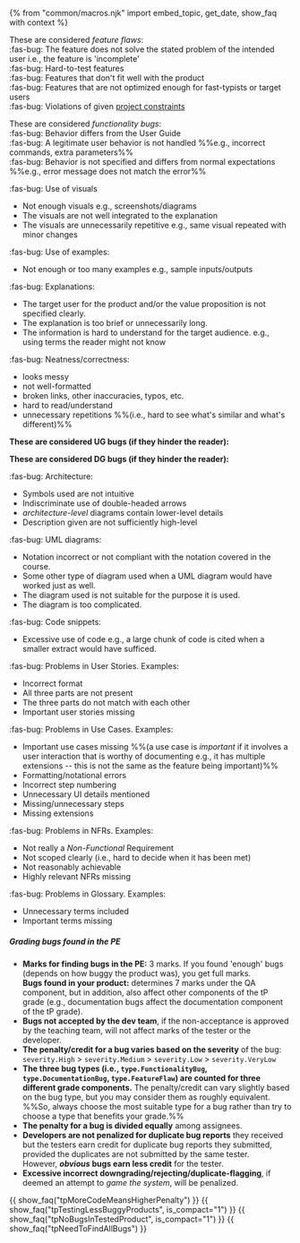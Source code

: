 {% from "common/macros.njk" import embed_topic, get_date, show_faq with context %}

<div id="featureFlaws">

These are considered _feature flaws_:<br>
:fas-bug: The feature does not solve the stated problem of the intended user i.e., the feature is 'incomplete'<br>
:fas-bug: Hard-to-test features<br>
:fas-bug: Features that don't fit well with the product<br>
:fas-bug: Features that are not optimized enough for fast-typists or target users<br>
:fas-bug: Violations of given [project constraints](tp-constraints.md)
</div>

<div id="functionalityBugs">

These are considered _functionality bugs_:<br>
:fas-bug: Behavior differs from the User Guide<br>
:fas-bug: A legitimate user behavior is not handled %%e.g., incorrect commands, extra parameters%%<br>
:fas-bug: Behavior is not specified and differs from normal expectations %%e.g., error message does not match the error%%<br>
</div>

<div id="generalDocBugs">

<span id="visualsBugs">

:fas-bug: Use of visuals
* Not enough visuals e.g., screenshots/diagrams
* The visuals are not well integrated to the explanation
* The visuals are unnecessarily repetitive e.g., same visual repeated with minor changes
</span>
<span id="examplesBugs">

:fas-bug: Use of examples:
* Not enough or too many examples e.g., sample inputs/outputs
</span>
<span id="explanationBugs">

:fas-bug: Explanations:
* The target user for the product and/or the value proposition is not specified clearly.
* The explanation is too brief or unnecessarily long.
* The information is hard to understand for the target audience. e.g., using terms the reader might not know
</span>
<span id="neatnessBugs">

:fas-bug: Neatness/correctness:
* looks messy
* not well-formatted
* broken links, other inaccuracies, typos, etc.
* hard to read/understand
* unnecessary repetitions %%(i.e., hard to see what's similar and what's different)%%
</span>
</div>

<div id="ugBugs">

**These are considered UG bugs (if they hinder the reader):**<br>
<include src="tp-grading-bugs-fragment.md#generalDocBugs" />
</div>

<div id="dgBugs">

**These are considered DG bugs (if they hinder the reader):**

<panel type="seamless" header="Those given as possible UG bugs ...">
<include src="tp-grading-bugs-fragment.md#ugBugs" />
</panel>

<span tags="m--cs2103" id="architectureDiagramBugs">

:fas-bug: Architecture:
* Symbols used are not intuitive
* Indiscriminate use of double-headed arrows
* <tooltip content="e.g., the sequence diagram showing interactions between main components">_architecture-level_</tooltip> diagrams contain lower-level details
* Description given are not sufficiently high-level
</span>
<span id="umlDiagramBugs">

:fas-bug: UML diagrams:
* Notation incorrect or not compliant with the notation covered in the course.
* Some other type of diagram used when a UML diagram would have worked just as well.
* The diagram used is not suitable for the purpose it is used.
* The diagram is too complicated.
</span>
<span id="codeSnippetBugs">

:fas-bug: Code snippets:
* Excessive use of code e.g., a large chunk of code is cited when a smaller extract would have sufficed.
</span>
<span id="userStoryBugs">

:fas-bug: Problems in User Stories. Examples:
* Incorrect format
* All three parts are not present
* The three parts do not match with each other
* Important user stories missing
</span>
<span tags="m--cs2103" id="useCaseBugs">

:fas-bug: Problems in Use Cases. Examples:
* Important use cases missing %%(a use case is _important_ if it involves a user interaction that is worthy of documenting e.g., it has multiple extensions -- this is not the same as the feature being important)%%
* Formatting/notational errors
* Incorrect step numbering
* Unnecessary UI details mentioned
* Missing/unnecessary steps
* Missing extensions
</span>
<span id="nfrBugs">

:fas-bug: Problems in NFRs. Examples:
* Not really a _Non-Functional_ Requirement
* Not scoped clearly (i.e., hard to decide when it has been met)
* Not reasonably achievable
* Highly relevant NFRs missing
</span>
<span id="glossaryBugs">

:fas-bug: Problems in Glossary. Examples:
* Unnecessary terms included
* Important terms missing
</span>
</div>

<div id="bugCalculationNotes">

##### Grading bugs found in the PE

* **Marks for finding bugs in the PE:** 3 marks. If you found 'enough' bugs (depends on how buggy the product was), you get full marks.<br>
  **Bugs found in your product:** determines 7 marks under the QA component, but in addition, also affect other components of the tP grade (e.g., documentation bugs affect the documentation component of the tP grade).
* **Bugs not accepted by the dev team**, if the non-acceptance is approved by the teaching team, will not affect marks of the tester or the developer.
* **The penalty/credit for a bug varies based on the severity** of the bug: `severity.High` > `severity.Medium` > `severity.Low` > `severity.VeryLow`
* **The three bug types (i.e., `type.FunctionalityBug`, `type.DocumentationBug`, `type.FeatureFlaw`) are counted for three different grade components.** The penalty/credit can vary slightly based on the bug type, but you may consider them as roughly equivalent. %%So, always choose the most suitable type for a bug rather than try to choose a type that benefits your grade.%%
* **The penalty for a bug is divided equally** among <popover content="In the PE, each team get to decide who are the assignees for each bug report they received">assignees</popover>.
* **Developers are not penalized for duplicate bug reports** they received but the testers earn credit for duplicate bug reports they submitted, provided the duplicates are not submitted by the same tester.<br>
  However, **<tooltip content="i.e., the same bug reported by many testers">_obvious_ bugs</tooltip> earn less credit** for the tester.
* **Excessive incorrect downgrading/rejecting/<tooltip content="marking as duplicates">duplicate-flagging</tooltip>**, if deemed an attempt to _game the system_, will be penalized.

{{ show_faq("tpMoreCodeMeansHigherPenalty") }}
{{ show_faq("tpTestingLessBuggyProducts", is_compact="1") }}
{{ show_faq("tpNoBugsInTestedProduct", is_compact="1") }}
{{ show_faq("tpNeedToFindAllBugs") }}
</div>
